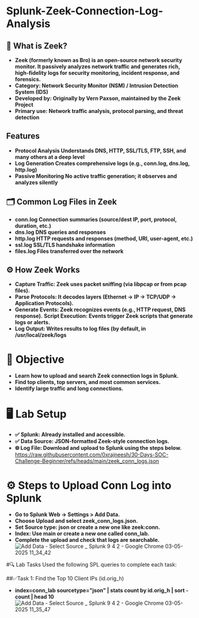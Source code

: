 # Splunk-Zeek-Connection-Log-Analysis
## 🧠 What is Zeek?
- **Zeek (formerly known as Bro) is an open-source network security monitor. It passively analyzes network traffic and generates rich, high-fidelity logs for security monitoring, incident response, and forensics.**
- **Category: Network Security Monitor (NSM) / Intrusion Detection System (IDS)**
- **Developed by: Originally by Vern Paxson, maintained by the Zeek Project**
- **Primary use: Network traffic analysis, protocol parsing, and threat detection**
## Features
- **Protocol Analysis	Understands DNS, HTTP, SSL/TLS, FTP, SSH, and many others at a deep level**
- **Log Generation	Creates comprehensive logs (e.g., conn.log, dns.log, http.log)**
- **Passive Monitoring	No active traffic generation; it observes and analyzes silently**
## 🗂️ Common Log Files in Zeek
- **conn.log	Connection summaries (source/dest IP, port, protocol, duration, etc.)**
- **dns.log	DNS queries and responses**
- **http.log	HTTP requests and responses (method, URI, user-agent, etc.)**
- **ssl.log	SSL/TLS handshake information**
- **files.log	Files transferred over the network**
## ⚙️ How Zeek Works
- **Capture Traffic: Zeek uses packet sniffing (via libpcap or from pcap files).**
- **Parse Protocols: It decodes layers (Ethernet → IP → TCP/UDP → Application Protocols).**
- **Generate Events: Zeek recognizes events (e.g., HTTP request, DNS response).**
 **Script Execution: Events trigger Zeek scripts that generate logs or alerts.**
- **Log Output: Writes results to log files (by default, in /usr/local/zeek/logs**

# 🎯 Objective
- **Learn how to upload and search Zeek connection logs in Splunk.**
- **Find top clients, top servers, and most common services.**
- **Identify large traffic and long connections.**
# 🖥️ Lab Setup
- **✅ Splunk: Already installed and accessible.**
- **✅ Data Source: JSON-formatted Zeek-style connection logs.**
- **🌐 Log File: Download and upload to Splunk using the steps below.**
     https://raw.githubusercontent.com/0xrajneesh/30-Days-SOC-Challenge-Beginner/refs/heads/main/zeek_conn_logs.json
 # ⚙️ Steps to Upload Conn Log into Splunk
- **Go to Splunk Web → Settings > Add Data.**
- **Choose Upload and select zeek_conn_logs.json.**
- **Set Source type: json or create a new one like zeek:conn.**
- **Index: Use main or create a new one called conn_lab.**
- **Complete the upload and check that logs are searchable.**
![Add Data - Select Source _ Splunk 9 4 2 - Google Chrome 03-05-2025 11_34_42](https://github.com/user-attachments/assets/07c096cf-e47f-454d-bc76-0ffe5efc604f)

#🔍 Lab Tasks
 Used the following SPL queries to complete each task:
 
##✅Task 1: Find the Top 10 Client IPs (id.orig_h)
- **index=conn_lab sourcetype="json"
| stats count by id.orig_h
| sort -count
| head 10**
![Add Data - Select Source _ Splunk 9 4 2 - Google Chrome 03-05-2025 11_35_47](https://github.com/user-attachments/assets/2f1dae79-3abb-46c1-a1af-38e5fe2eb841)





